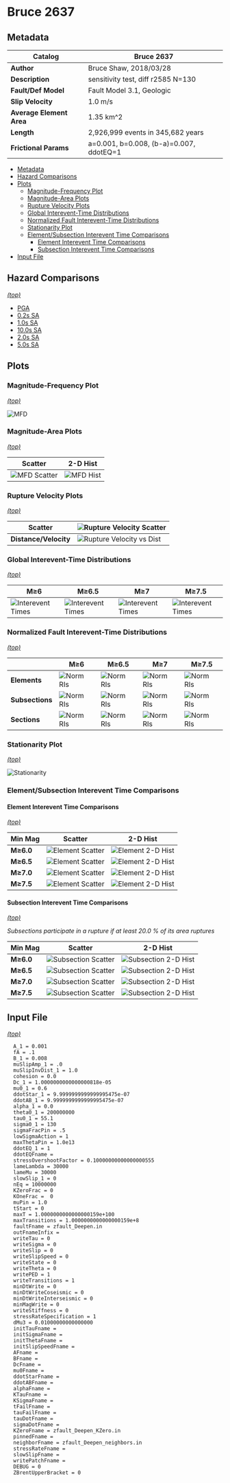 # Bruce 2637
## Metadata
| **Catalog** | Bruce 2637 |
|-----|-----|
| **Author** | Bruce Shaw, 2018/03/28 |
| **Description** | sensitivity test, diff r2585  N=130 |
| **Fault/Def Model** | Fault Model 3.1, Geologic |
| **Slip Velocity** | 1.0 m/s |
| **Average Element Area** | 1.35 km^2 |
| **Length** | 2,926,999 events in 345,682 years |
| **Frictional Params** | a=0.001, b=0.008, (b-a)=0.007, ddotEQ=1 |

* [Metadata](#metadata)
* [Hazard Comparisons](#hazard-comparisons)
* [Plots](#plots)
  * [Magnitude-Frequency Plot](#magnitude-frequency-plot)
  * [Magnitude-Area Plots](#magnitude-area-plots)
  * [Rupture Velocity Plots](#rupture-velocity-plots)
  * [Global Interevent-Time Distributions](#global-interevent-time-distributions)
  * [Normalized Fault Interevent-Time Distributions](#normalized-fault-interevent-time-distributions)
  * [Stationarity Plot](#stationarity-plot)
  * [Element/Subsection Interevent Time Comparisons](#elementsubsection-interevent-time-comparisons)
    * [Element Interevent Time Comparisons](#element-interevent-time-comparisons)
    * [Subsection Interevent Time Comparisons](#subsection-interevent-time-comparisons)
* [Input File](#input-file)

## Hazard Comparisons
*[(top)](#bruce-2637)*

* [PGA](hazard_pga/)
* [0.2s SA](hazard_sa_0.2s/)
* [1.0s SA](hazard_sa_1.0s/)
* [10.0s SA](hazard_sa_10.0s/)
* [2.0s SA](hazard_sa_2.0s/)
* [5.0s SA](hazard_sa_5.0s/)

## Plots
### Magnitude-Frequency Plot
*[(top)](#bruce-2637)*

![MFD](resources/mfd.png)
### Magnitude-Area Plots
*[(top)](#bruce-2637)*

| Scatter | 2-D Hist |
|-----|-----|
| ![MFD Scatter](resources/mag_area.png) | ![MFD Hist](resources/mag_area_hist2D.png) |
### Rupture Velocity Plots
*[(top)](#bruce-2637)*

| **Scatter** | ![Rupture Velocity Scatter](resources/rupture_velocity_scatter.png) |
|-----|-----|
| **Distance/Velocity** | ![Rupture Velocity vs Dist](resources/rupture_velocity_vs_dist.png) |
### Global Interevent-Time Distributions
*[(top)](#bruce-2637)*

| **M≥6** | **M≥6.5** | **M≥7** | **M≥7.5** |
|-----|-----|-----|-----|
| ![Interevent Times](resources/interevent_times_m6.png) | ![Interevent Times](resources/interevent_times_m6.5.png) | ![Interevent Times](resources/interevent_times_m7.png) | ![Interevent Times](resources/interevent_times_m7.5.png) |
### Normalized Fault Interevent-Time Distributions
*[(top)](#bruce-2637)*

|  | **M≥6** | **M≥6.5** | **M≥7** | **M≥7.5** |
|-----|-----|-----|-----|-----|
| **Elements** | ![Norm RIs](resources/norm_ri_elem_m6.png) | ![Norm RIs](resources/norm_ri_elem_m6.5.png) | ![Norm RIs](resources/norm_ri_elem_m7.png) | ![Norm RIs](resources/norm_ri_elem_m7.5.png) |
| **Subsections** | ![Norm RIs](resources/norm_ri_subsect_m6.png) | ![Norm RIs](resources/norm_ri_subsect_m6.5.png) | ![Norm RIs](resources/norm_ri_subsect_m7.png) | ![Norm RIs](resources/norm_ri_subsect_m7.5.png) |
| **Sections** | ![Norm RIs](resources/norm_ri_parent_m6.png) | ![Norm RIs](resources/norm_ri_parent_m6.5.png) | ![Norm RIs](resources/norm_ri_parent_m7.png) | ![Norm RIs](resources/norm_ri_parent_m7.5.png) |
### Stationarity Plot
*[(top)](#bruce-2637)*

![Stationarity](resources/stationarity.png)
### Element/Subsection Interevent Time Comparisons

#### Element Interevent Time Comparisons
*[(top)](#bruce-2637)*

| Min Mag | Scatter | 2-D Hist |
|-----|-----|-----|
| **M≥6.0** | ![Element Scatter](resources/interevent_elements_m6_scatter.png) | ![Element 2-D Hist](resources/interevent_elements_m6_hist2D.png) |
| **M≥6.5** | ![Element Scatter](resources/interevent_elements_m6.5_scatter.png) | ![Element 2-D Hist](resources/interevent_elements_m6.5_hist2D.png) |
| **M≥7.0** | ![Element Scatter](resources/interevent_elements_m7_scatter.png) | ![Element 2-D Hist](resources/interevent_elements_m7_hist2D.png) |
| **M≥7.5** | ![Element Scatter](resources/interevent_elements_m7.5_scatter.png) | ![Element 2-D Hist](resources/interevent_elements_m7.5_hist2D.png) |

#### Subsection Interevent Time Comparisons
*[(top)](#bruce-2637)*

*Subsections participate in a rupture if at least 20.0 % of its area ruptures*

| Min Mag | Scatter | 2-D Hist |
|-----|-----|-----|
| **M≥6.0** | ![Subsection Scatter](resources/interevent_sub_sects_m6_scatter.png) | ![Subsection 2-D Hist](resources/interevent_sub_sects_m6_hist2D.png) |
| **M≥6.5** | ![Subsection Scatter](resources/interevent_sub_sects_m6.5_scatter.png) | ![Subsection 2-D Hist](resources/interevent_sub_sects_m6.5_hist2D.png) |
| **M≥7.0** | ![Subsection Scatter](resources/interevent_sub_sects_m7_scatter.png) | ![Subsection 2-D Hist](resources/interevent_sub_sects_m7_hist2D.png) |
| **M≥7.5** | ![Subsection Scatter](resources/interevent_sub_sects_m7.5_scatter.png) | ![Subsection 2-D Hist](resources/interevent_sub_sects_m7.5_hist2D.png) |

## Input File
*[(top)](#bruce-2637)*

```
  A_1 = 0.001
  fA = .1
  B_1 = 0.008
  muSlipAmp_1 = .0
  muSlipInvDist_1 = 1.0
  cohesion = 0.0
  Dc_1 = 1.0000000000000000818e-05
  mu0_1 = 0.6
  ddotStar_1 = 9.9999999999999995475e-07
  ddotAB_1 = 9.9999999999999995475e-07
  alpha_1 = 0.0
  theta0_1 = 200000000
  tau0_1 = 55.1
  sigma0_1 = 130
  sigmaFracPin = .5
  lowSigmaAction = 1
  maxThetaPin = 1.0e13
  ddotEQ_1 = 1
  ddotEQFname = 
  stressOvershootFactor = 0.10000000000000000555
  lameLambda = 30000
  lameMu = 30000
  slowSlip_1 = 0
  nEq = 10000000
  KZeroFrac = 0
  KOneFrac =  0
  muPin = 1.0
  tStart = 0
  maxT = 1.0000000000000000159e+100
  maxTransitions = 1.0000000000000000159e+8
  faultFname = zfault_Deepen.in
  outFnameInfix = 
  writeTau = 0
  writeSigma = 0
  writeSlip = 0
  writeSlipSpeed = 0
  writeState = 0
  writeTheta = 0
  writePED = 1
  writeTransitions = 1
  minDtWrite = 0
  minDtWriteCoseismic = 0
  minDtWriteInterseismic = 0
  minMagWrite = 0
  writeStiffness = 0
  stressRateSpecification = 1
  dMu3 = 0.01000000000000000
  initTauFname = 
  initSigmaFname = 
  initThetaFname = 
  initSlipSpeedFname = 
  AFname = 
  BFname =  
  DcFname = 
  mu0Fname = 
  ddotStarFname = 
  ddotABFname = 
  alphaFname = 
  KTauFname = 
  KSigmaFname = 
  tFailFname = 
  tauFailFname = 
  tauDotFname = 
  sigmaDotFname =
  KZeroFname = zfault_Deepen_KZero.in
  pinnedFname =  
  neighborFname = zfault_Deepen_neighbors.in
  stressRateFname =  
  slowSlipFname = 
  writePatchFname = 
  DEBUG = 0
  ZBrentUpperBracket = 0
```
